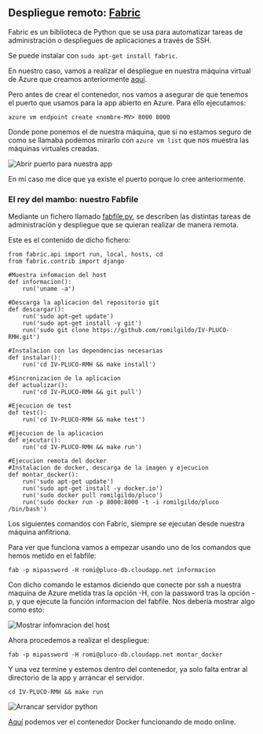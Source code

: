 ## Despliegue remoto: [Fabric](http://www.fabfile.org/)

Fabric es un biblioteca de Python que se usa para automatizar tareas de administración o despliegues de aplicaciones a través de SSH.

Se puede instalar con `sudo apt-get install fabric`.

En nuestro caso, vamos a realizar el despliegue en nuestra máquina virtual de Azure que creamos anteriormente [aquí](https://github.com/romilgildo/IV-PLUCO-RMH/blob/master/documentacion/crearAzure.md).

Pero antes de crear el contenedor, nos vamos a asegurar de que tenemos el puerto que usamos para la app abierto en Azure. Para ello ejecutamos:

 `azure vm endpoint create <nombre-MV> 8000 8000`
 
Donde pone <nombre-MV> ponemos el de nuestra máquina, que si no estamos seguro de como se llamaba podemos mirarlo con `azure vm list` que nos muestra las máquinas virtuales creadas.

![Abrir puerto para nuestra app](https://www.dropbox.com/s/i74lfgesu7m4l1k/abrirpuertosAzurePluco.PNG?dl=1)

En mi caso me dice que ya existe el puerto porque lo cree anteriormente.

### El rey del mambo: nuestro Fabfile

Mediante un fichero llamado [fabfile.py](https://github.com/romilgildo/IV-PLUCO-RMH/blob/master/fabfile.py), se describen las distintas tareas de administración y despliegue que se quieran realizar de manera remota.

Este es el contenido de dicho fichero:

```
from fabric.api import run, local, hosts, cd
from fabric.contrib import django

#Muestra infomacion del host
def informacion():
    run('uname -a')

#Descarga la aplicacion del repositorio git
def descargar():
	run('sudo apt-get update')
	run('sudo apt-get install -y git')
	run('sudo git clone https://github.com/romilgildo/IV-PLUCO-RMH.git')

#Instalacion con las dependencias necesarias
def instalar():
	run('cd IV-PLUCO-RMH && make install')

#Sincronizacion de la aplicacion
def actualizar():
	run('cd IV-PLUCO-RMH && git pull')

#Ejecucion de test
def test():
	run('cd IV-PLUCO-RMH && make test')

#Ejecucion de la aplicacion
def ejecutar():
	run('cd IV-PLUCO-RMH && make run')

#Ejecucion remota del docker
#Instalacion de docker, descarga de la imagen y ejecucion
def montar_docker():
	run('sudo apt-get update')
	run('sudo apt-get install -y docker.io')
	run('sudo docker pull romilgildo/pluco')
	run('sudo docker run -p 8000:8000 -t -i romilgildo/pluco /bin/bash')
```

Los siguientes comandos con Fabric, siempre se ejecutan desde nuestra máquina anfitriona.

Para ver que funciona vamos a empezar usando uno de los comandos que hemos metido en el fabfile:

 `fab -p mipassword -H romi@pluco-db.cloudapp.net informacion`

Con dicho comando le estamos diciendo que conecte por ssh a nuestra maquina de Azure metida tras la opción -H, con la password tras la opción -p, y que ejecute la función informacion del fabfile. Nos debería mostrar algo como esto:

![Mostrar infomracion del host](https://www.dropbox.com/s/19e38anvtx6v7dq/infoHost.PNG?dl=1)

Ahora procedemos a realizar el despliegue:

 `fab -p mipassword -H romi@pluco-db.cloudapp.net montar_docker`
 
Y una vez termine y estemos dentro del contenedor, ya solo falta entrar al directorio de la app y arrancar el servidor. 

 `cd IV-PLUCO-RMH && make run`
 
![Arrancar servidor python](https://www.dropbox.com/s/stj4lrn6fmw5lpf/ejecutarappDocker.PNG?dl=1)

[Aquí](http://pluco-db.cloudapp.net:8000/) podemos ver el contenedor Docker funcionando de modo online.
